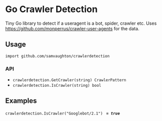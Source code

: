 # Go Crawler Detection

Tiny Go library to detect if a useragent is a bot, spider, crawler etc. Uses https://github.com/monperrus/crawler-user-agents for the data.

## Usage

`import github.com/samvaughton/crawlerdetection`

### API

 - `crawlerdetection.GetCrawler(string) CrawlerPattern`
 - `crawlerdetection.IsCrawler(string) bool`
 
## Examples

`crawlerdetection.IsCrawler("Googlebot/2.1")` ***` = true`***


